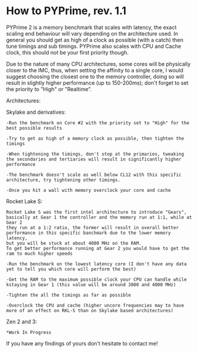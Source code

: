 # How to PYPrime, rev. 1.1

PYPrime 2 is a memory benchmark that scales with latency, the exact scaling end behaviour will vary depending on the architecture used.
In general you should get as high of a clock as possible (with a catch) then tune timings and sub timings.
PYPrime also scales with CPU and Cache clock, this should not be your first priority though.

Due to the nature of many CPU architectures, some cores will be physically closer to the IMC, thus, when setting the affinity to a single core, 
I would suggest choosing the closest one to the memory controller, doing so will result in slightly higher performance (up to 150-200ms); 
don't forget to set the priority to "High" or "Realtime".

Architectures:

Skylake and derivatives:
  	
	-Run the benchmark on Core #2 with the priority set to "High" for the best possible results
		
	-Try to get as high of a memory clock as possible, then tighten the timings
		
	-When tightening the timings, don't stop at the primaries, tweaking the secondaries and tertiaries will result in significantly higher performance
		
	-The benchmark doesn't scale as well below CL12 with this specific architecture, try tightening other timings.
		
	-Once you hit a wall with memory overclock your core and cache
		
		
Rocket Lake S:
 		
	Rocket Lake S was the first intel architecture to introduce "Gears", basically at Gear 1 the controller and the memory run at 1:1, while at Gear 2
	they run at a 1:2 ratio, the former will result in overall better performance in this specific banchmark due to the lower memory latency,
	but you will be stuck at about 4000 MHz on the RAM.
	To get better performance running at Gear 2 you would have to get the ram to much higher speeds
		
	-Run the benchmark on the lowest latency core (I don't have any data yet to tell you which core will perform the best)
		
	-Get the RAM to the maximum possible clock your CPU can handle while kstaying in Gear 1 (this value will be around 3800 and 4000 MHz)
		
	-Tighten the all the timings as far as possible
		
	-Overclock the CPU and cache (higher uncore frequencies may to have more of an effect on RKL-S than on Skylake based architectures)
				
  Zen 2 and 3:
  
  	*Work In Progress
  

If you have any findings of yours don't hesitate to contact me!
